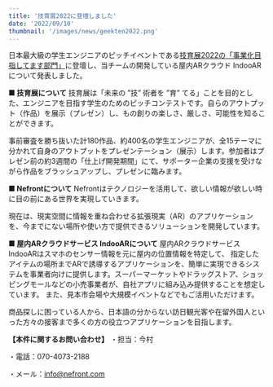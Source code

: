 ```yaml
---
title: '技育展2022に登壇しました'
date: '2022/09/10'
thumbnail: '/images/news/geekten2022.png'
---
```


日本最大級の学生エンジニアのピッチイベントである[技育展2022の「事業化目指してます部門」](https://talent.supporterz.jp/geekten/2022/exhibition.html#theme4)に登壇し、当チームの開発している屋内ARクラウド IndooARについて発表しました。


<strong>■ 技育展について</strong>
技育展は「未来の ”技” 術者を ”育” てる」ことを目的とした、エンジニアを目指す学生のためのピッチコンテストです。自らのアウトプット（作品）を展示（プレゼン）し、もの創りの楽しさ、厳しさ、可能性を知ることができます。

事前審査を勝ち抜いた計180作品、約400名の学生エンジニアが、全15テーマに分かれて自身のアウトプットをプレゼンテーション（展示）します。参加者はプレゼン前の約3週間の「仕上げ開発期間」にて、サポーター企業の支援を受けながら作品をブラッシュアップし、プレゼンに臨みます。


<strong>■ Nefrontについて</strong>
Nefrontはテクノロジーを活用して、欲しい情報が欲しい時に目の前にある世界を実現していきます。

現在は、現実空間に情報を重ね合わせる拡張現実（AR）のアプリケーションを、今までにない場所や使い方で提供できるソリューションを開発しています。


<strong>■ 屋内ARクラウドサービス IndooARについて</strong>
屋内ARクラウドサービス IndooARはスマホのセンサー情報を元に屋内の位置情報を特定して、 指定したアイテムの場所までARで誘導するアプリケーションを、簡単に実現できるシステムを事業者向けに提供します。スーパーマーケットやドラッグストア、ショッピングモールなどの小売事業者が、自社アプリに組み込み提供することを想定しています。 また、見本市会場や大規模イベントなどでもご活用いただけます。

商品探しに困っている人から、日本語の分からない訪日観光客や在留外国人といった方々の接客まで多くの方の役立つアプリケーションを目指します。


<strong>【本件に関するお問い合わせ】</strong>
・担当：今村

・電話：070-4073-2188

・メール：info@nefront.com